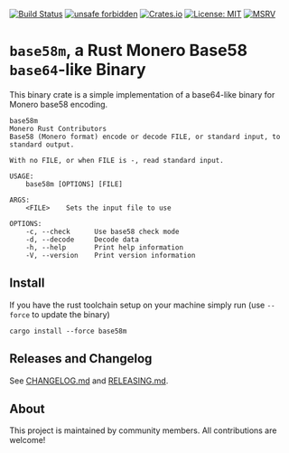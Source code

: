 [![Build Status](https://img.shields.io/github/workflow/status/monero-rs/base58m/CI/main)](https://github.com/monero-rs/base58m/actions/workflows/ci.yml)
[![unsafe forbidden](https://img.shields.io/badge/unsafe-forbidden-success.svg)](https://github.com/rust-secure-code/safety-dance/)
[![Crates.io](https://img.shields.io/crates/v/base58m.svg)](https://crates.io/crates/base58m)
[![License: MIT](https://img.shields.io/badge/License-MIT-yellow.svg)](https://opensource.org/licenses/MIT)
[![MSRV](https://img.shields.io/badge/MSRV-1.56.1-blue)](https://blog.rust-lang.org/2021/11/01/Rust-1.56.1.html)

# `base58m`, a Rust Monero Base58 `base64`-like Binary

This binary crate is a simple implementation of a base64-like binary for Monero base58 encoding.

```
base58m
Monero Rust Contributors
Base58 (Monero format) encode or decode FILE, or standard input, to standard output.

With no FILE, or when FILE is -, read standard input.

USAGE:
    base58m [OPTIONS] [FILE]

ARGS:
    <FILE>    Sets the input file to use

OPTIONS:
    -c, --check      Use base58 check mode
    -d, --decode     Decode data
    -h, --help       Print help information
    -V, --version    Print version information
```

## Install

If you have the rust toolchain setup on your machine simply run (use `--force` to update the binary)

```
cargo install --force base58m
```

## Releases and Changelog

See [CHANGELOG.md](CHANGELOG.md) and [RELEASING.md](RELEASING.md).

## About

This project is maintained by community members. All contributions are welcome!
